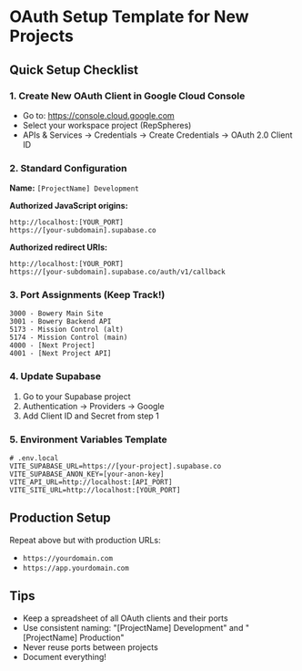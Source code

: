 # OAuth Setup Template for New Projects

## Quick Setup Checklist

### 1. Create New OAuth Client in Google Cloud Console
- Go to: https://console.cloud.google.com
- Select your workspace project (RepSpheres)
- APIs & Services → Credentials → Create Credentials → OAuth 2.0 Client ID

### 2. Standard Configuration

**Name:** `[ProjectName] Development`

**Authorized JavaScript origins:**
```
http://localhost:[YOUR_PORT]
https://[your-subdomain].supabase.co
```

**Authorized redirect URIs:**
```
http://localhost:[YOUR_PORT]
https://[your-subdomain].supabase.co/auth/v1/callback
```

### 3. Port Assignments (Keep Track!)
```
3000 - Bowery Main Site
3001 - Bowery Backend API
5173 - Mission Control (alt)
5174 - Mission Control (main)
4000 - [Next Project]
4001 - [Next Project API]
```

### 4. Update Supabase
1. Go to your Supabase project
2. Authentication → Providers → Google
3. Add Client ID and Secret from step 1

### 5. Environment Variables Template
```env
# .env.local
VITE_SUPABASE_URL=https://[your-project].supabase.co
VITE_SUPABASE_ANON_KEY=[your-anon-key]
VITE_API_URL=http://localhost:[API_PORT]
VITE_SITE_URL=http://localhost:[YOUR_PORT]
```

## Production Setup
Repeat above but with production URLs:
- `https://yourdomain.com`
- `https://app.yourdomain.com`

## Tips
- Keep a spreadsheet of all OAuth clients and their ports
- Use consistent naming: "[ProjectName] Development" and "[ProjectName] Production"
- Never reuse ports between projects
- Document everything!